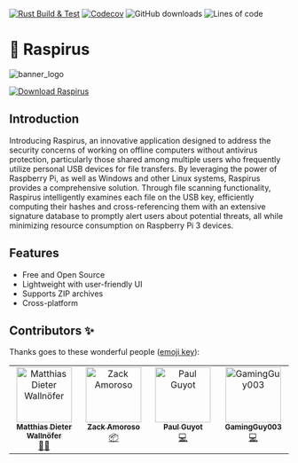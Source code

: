 [![Rust Build & Test](https://github.com/Benji377/Raspirus/actions/workflows/rust.yml/badge.svg)](https://github.com/Benji377/Raspirus/actions/workflows/rust.yml)
[![Codecov](https://codecov.io/gh/Raspirus/Raspirus/branch/main/graph/badge.svg?token=0GFFWY7YBP)](https://codecov.io/gh/Raspirus/Raspirus)
![GitHub downloads](https://img.shields.io/github/downloads/Raspirus/Raspirus/total?label=Downloads)
![Lines of code](https://img.shields.io/tokei/lines/github/badges/shields?label=Lines%20of%20Code)

# :rocket: Raspirus
![banner_logo](https://user-images.githubusercontent.com/50681275/223684389-ed0f104f-c183-4223-9723-c268e7cc5268.png)

[![Download Raspirus](https://a.fsdn.com/con/app/sf-download-button)](https://sourceforge.net/projects/raspirus/files/latest/download)

## Introduction
Introducing Raspirus, an innovative application designed to address the security concerns of working on offline computers without antivirus protection, particularly those shared among multiple users who frequently utilize personal USB devices for file transfers. By leveraging the power of Raspberry Pi, as well as Windows and other Linux systems, Raspirus provides a comprehensive solution. Through file scanning functionality, Raspirus intelligently examines each file on the USB key, efficiently computing their hashes and cross-referencing them with an extensive signature database to promptly alert users about potential threats, all while minimizing resource consumption on Raspberry Pi 3 devices.

## Features
- Free and Open Source
- Lightweight with user-friendly UI
- Supports ZIP archives
- Cross-platform

## Contributors ✨
Thanks goes to these wonderful people ([emoji key](https://allcontributors.org/docs/en/emoji-key)):

<table>
  <tbody>
    <tr>
      <td align="center" valign="top" width="14.28%"><a href="https://github.com/mwallnoefer"><img src="https://avatars.githubusercontent.com/u/7541399?v=4?s=100" width="100px;" alt="Matthias Dieter Wallnöfer"/><br /><sub><b>Matthias Dieter Wallnöfer</b></sub></a><br /><a href="#mentoring-mwallnoefer" title="Mentoring">🧑‍🏫</a></td>
      <td align="center" valign="top" width="14.28%"><a href="http://zacktech.xyz"><img src="https://avatars.githubusercontent.com/u/38058764?v=4?s=100" width="100px;" alt="Zack Amoroso"/><br /><sub><b>Zack Amoroso</b></sub></a><br /><a href="#platform-zja203" title="Packaging/porting to new platform">📦</a></td>
      <td align="center" valign="top" width="14.28%"><a href="http://paul-guyot.com/"><img src="https://avatars.githubusercontent.com/u/168407?v=4?s=100" width="100px;" alt="Paul Guyot"/><br /><sub><b>Paul Guyot</b></sub></a><br /><a href="https://github.com/Raspirus/Raspirus/commits?author=pguyot" title="Code">💻</a></td>
      <td align="center" valign="top" width="14.28%"><a href="https://github.com/GamingGuy003"><img src="https://avatars.githubusercontent.com/u/77393763?v=4?s=100" width="100px;" alt="GamingGuy003"/><br /><sub><b>GamingGuy003</b></sub></a><br /><a href="https://github.com/Raspirus/Raspirus/commits?author=GamingGuy003" title="Code">💻</a></td>
    </tr>
  </tbody>
</table>
